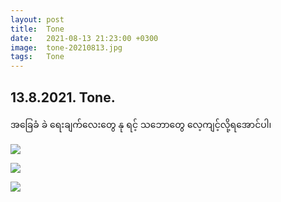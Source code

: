 ```yaml
---
layout: post
title:  Tone
date:   2021-08-13 21:23:00 +0300
image:  tone-20210813.jpg
tags:   Tone
---
```

## 13.8.2021.  Tone.
အခြေခံ ခဲ ရေးချက်လေးတွေ နု ရင့် သဘောတွေ လေ့ကျင့်လို့ရအောင်ပါ၊

![]({{site.baseurl}}/img/tone-20210813/01.jpg)

![]({{site.baseurl}}/img/tone-20210813/02.jpg)

![]({{site.baseurl}}/img/tone-20210813/03.jpg)